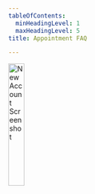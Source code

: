 ```yaml
---
tableOfContents:
  minHeadingLevel: 1
  maxHeadingLevel: 5
title: Appointment FAQ

---
```



<img src="/comingSoon.png" alt="New Account Screenshot" style="width:25%;">